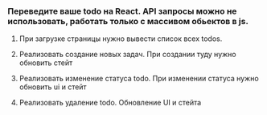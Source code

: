 ### Переведите ваше todo на React. API запросы можно не использовать, работать только с массивом обьектов в js.

1. При загрузке страницы нужно вывести список всех todos.


2. Реализовать создание новых задач. При создании туду нужно обновить стейт


3. Реализовать изменение статуса todo. При изменении статуса нужно обновить ui и стейт


4. Реализовать удаление todo. Обновление UI и стейта
